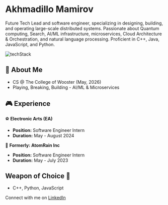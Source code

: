 # Akhmadillo Mamirov
Future Tech Lead and software engineer, specializing in designing, building, and operating large-scale distributed systems. Passionate about Quantum computing, Search, AI/ML infrastructure, microservices, Cloud Architecture & Orchestration, and natural language processing. Proficient in C++, Java, JavaScript, and Python.

![techStack](https://github.com/akhmadmamirov/akhmadmamirov/assets/105142060/04914f33-870e-4fd1-9913-be4aff89f716)

## 🐳 About Me
- CS @ The College of Wooster (May, 2026)
- Playing, Breaking, Building - AI/ML & Microservices
  
## 🎮 Experience

⚽ **Electronic Arts (EA)**
   - **Position:** Software Engineer Intern
   - **Duration:** May - August 2024

🌟 **Formerly: AtomRain Inc**
   - **Position:** Software Engineer Intern
   - **Duration:** May - July 2023

## Weapon of Choice 🔫
- C++, Python, JavaScript 

Connect with me on [LinkedIn](https://www.linkedin.com/in/akhmadillomamirov/)
